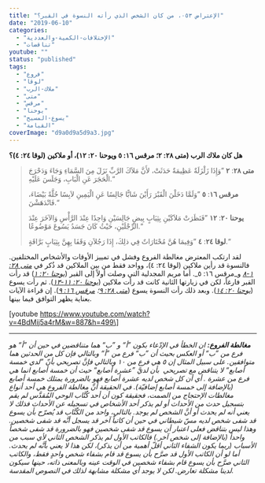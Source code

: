 ```yaml
---
title: "الإعتراض ٠٥٣، من كان الشخص الذي رأته النسوة في القبر؟"
date: "2019-06-10"
categories: 
  - "الإختلافات-الكمية-والعددية"
  - "تناقضات"
youtube: ""
status: "published"
tags: 
  - "فروع"
  - "لوقا"
  - "ملاك-الرب"
  - "متى"
  - "مرقس"
  - "يوحنا"
  - "يسوع-المسيح"
  - "القيامة"
coverImage: "d9a0d9a5d9a3.jpg"
---
```


**هل كان ملاك الرب (متى ٢٨: ٢؛ مرقس ١٦: ٥ ويوحنا ٢٠: ١٢)، أو ملاكين (لوقا ٢٤: ٤)؟**

> **متى ٢٨**: **٢** ”وَإِذَا زَلْزَلَةٌ عَظِيمَةٌ حَدَثَتْ، لأَنَّ مَلاَكَ الرَّبِّ نَزَلَ مِنَ السَّمَاءِ وَجَاءَ وَدَحْرَجَ الْحَجَرَ عَنِ الْبَابِ، وَجَلَسَ عَلَيْهِ.“
> 
> **مرقس ١٦**: **٥** ”وَلَمَّا دَخَلْنَ الْقَبْرَ رَأَيْنَ شَابًّا جَالِسًا عَنِ الْيَمِينِ لاَبِسًا حُلَّةً بَيْضَاءَ، فَانْدَهَشْنَ.“
> 
> **يوحنا ٢٠**: **١٢** ”فَنَظَرَتْ مَلاَكَيْنِ بِثِيَابٍ بِيضٍ جَالِسَيْنِ وَاحِدًا عِنْدَ الرَّأْسِ وَالآخَرَ عِنْدَ الرِّجْلَيْنِ، حَيْثُ كَانَ جَسَدُ يَسُوعَ مَوْضُوعًا.“
> 
> **لوقا ٢٤**: **٤** ”وَفِيمَا هُنَّ مُحْتَارَاتٌ فِي ذلِكَ، إِذَا رَجُلاَنِ وَقَفَا بِهِنَّ بِثِيَابٍ بَرَّاقَةٍ.“

لقد ارتكب المعترض مغالطة الفروع وفشل في تمييز الأوقات والأشخاص المختلفين. فالنسوة قد رأين ملاكين (لوقا ٢٤: ٤)، وواحد فقط من بين الملاكين قد ذُكر في [_متى ٢٨: ١-٨_](https://biblia.com/bible/ar-vandyke/Mt28.1-8) و_مرقس ١٦: ٥_. أما مريم المجدلية التي وصلت أولاً إلى القبر (_[يوحنا ٢٠: ١](https://biblia.com/bible/ar-vandyke/Jn20.1)_) قد رأت القبر فارغاً، لكن في زيارتها الثانية كانت قد رأت ملاكين (_[يوحنا ٢٠: ١١-١٣](https://biblia.com/bible/ar-vandyke/Jn20.11-13)_). ثم رأت يسوع (_[يوحنا ٢٠: ١٤](https://biblia.com/bible/ar-vandyke/Jn20.14)_). وبعد ذلك رأت النسوة يسوع (_[متى ٢٨: ٩](https://biblia.com/bible/ar-vandyke/Mt28.9)؛ [مرقس ١٦: ٩](https://biblia.com/bible/ar-vandyke/Mk16.9)_). إن قراءة الآيات بعناية يظهر التوافق فيما بينها.

\[youtube https://www.youtube.com/watch?v=4BdMij5a4rM&w=887&h=499\]

* * *

_**مغالطة الفروع:** ان الخطأ في الإدّعاء بكون ”أ“ و ”ب“ هما متناقضين في حين أن ”أ“ هو فرع من ”ب“ أو العكس بحيث أن ”ب“ فرع من ”أ“ وبالتالي فإن كل من الحدثين هما متوافقين. على سبيل المثال إن ٥ هي فرع من ١٠ وبالتالي فإنَّ تصريحي بأنّ ”لدي خمسة أصابع“ لا يتناقض مع تصريحي  بأن لديَّ ”عشرة أصابع“ حيث أن خمسة أصابع انما هي فرع من عشرة . أي أن كل شخص لديه عشرة أصابع فهو بالضرورة يمتلك خمسة أصابع (بالإضافة إلى خمسة أصابع إضافيّة). في الحقيقة أنَّ مغالطة الفروع هي أحد أنواع مغالطات الإحتجاج من الصمت، فحقيقة كون أن أحد كُتَّاب الوحي المُقدَّس لم يقم بتسجيل حدث من الأحداث أو لم يذكر أحد الأشخاص في تسجيله عن الأحداث فذلك لا يعني أنه لم يحدث أو أنَّ الشخص لم يوجد. بالتالي، واحد من الكُتَّاب قد يُصرّح بأن يسوع قد شفى شخص لديه مسّ شيطاني في حين أن كاتباً آخر قد يسجل أنَّه قد شفى شخصين. وهذا ليس بتناقض فعلى اعتبار أن يسوع قد شفى شخصين فهو بالضرورة قد شفى شخصاً واحداً (بالإضافة إلى شخص آخر.) فالكاتب الأول لم يذكر الشخص الثاني لأي سبب من الأسباب (ربما يكون الشفاء الثاني أقلّ أهمية من أن يذكر)، لكن هذا لا يعني بأنَّه لم يحدث. أما لو أن الكاتب الأول قد صرَّح بأن يسوع قد قام بشفاء شخص واحدٍ فقط، والكاتب الثاني صرَّح بأن يسوع قام بشفاء شخصين في الوقت عينه وبالمعنى ذاته، حينها سيكون لدينا مشكلة تعارض. لكن لا يوجد أي مشكلة مشابهة لذلك في النصوص المقدسة._
